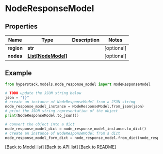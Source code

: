 # NodeResponseModel


## Properties

Name | Type | Description | Notes
------------ | ------------- | ------------- | -------------
**region** | **str** |  | [optional] 
**nodes** | [**List[NodeModel]**](NodeModel.md) |  | [optional] 

## Example

```python
from hyperstack.models.node_response_model import NodeResponseModel

# TODO update the JSON string below
json = "{}"
# create an instance of NodeResponseModel from a JSON string
node_response_model_instance = NodeResponseModel.from_json(json)
# print the JSON string representation of the object
print(NodeResponseModel.to_json())

# convert the object into a dict
node_response_model_dict = node_response_model_instance.to_dict()
# create an instance of NodeResponseModel from a dict
node_response_model_form_dict = node_response_model.from_dict(node_response_model_dict)
```
[[Back to Model list]](../README.md#documentation-for-models) [[Back to API list]](../README.md#documentation-for-api-endpoints) [[Back to README]](../README.md)



